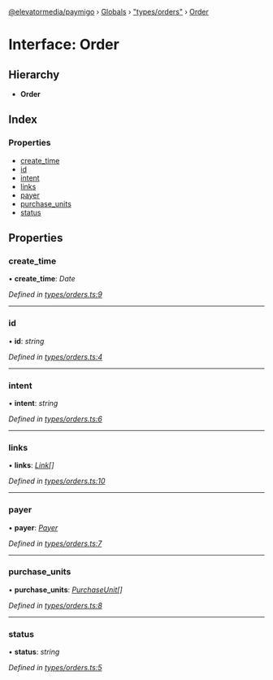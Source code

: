 [@elevatormedia/paymigo](../README.md) › [Globals](../globals.md) › ["types/orders"](../modules/_types_orders_.md) › [Order](_types_orders_.order.md)

# Interface: Order

## Hierarchy

-   **Order**

## Index

### Properties

-   [create_time](_types_orders_.order.md#create_time)
-   [id](_types_orders_.order.md#id)
-   [intent](_types_orders_.order.md#intent)
-   [links](_types_orders_.order.md#links)
-   [payer](_types_orders_.order.md#payer)
-   [purchase_units](_types_orders_.order.md#purchase_units)
-   [status](_types_orders_.order.md#status)

## Properties

### create_time

• **create_time**: _Date_

_Defined in [types/orders.ts:9](https://github.com/ELEVATORmedia/paymigo/blob/0b66b83/src/types/orders.ts#L9)_

---

### id

• **id**: _string_

_Defined in [types/orders.ts:4](https://github.com/ELEVATORmedia/paymigo/blob/0b66b83/src/types/orders.ts#L4)_

---

### intent

• **intent**: _string_

_Defined in [types/orders.ts:6](https://github.com/ELEVATORmedia/paymigo/blob/0b66b83/src/types/orders.ts#L6)_

---

### links

• **links**: _[Link](_types_common_.link.md)[]_

_Defined in [types/orders.ts:10](https://github.com/ELEVATORmedia/paymigo/blob/0b66b83/src/types/orders.ts#L10)_

---

### payer

• **payer**: _[Payer](_types_orders_.payer.md)_

_Defined in [types/orders.ts:7](https://github.com/ELEVATORmedia/paymigo/blob/0b66b83/src/types/orders.ts#L7)_

---

### purchase_units

• **purchase_units**: _[PurchaseUnit](_types_orders_.purchaseunit.md)[]_

_Defined in [types/orders.ts:8](https://github.com/ELEVATORmedia/paymigo/blob/0b66b83/src/types/orders.ts#L8)_

---

### status

• **status**: _string_

_Defined in [types/orders.ts:5](https://github.com/ELEVATORmedia/paymigo/blob/0b66b83/src/types/orders.ts#L5)_
